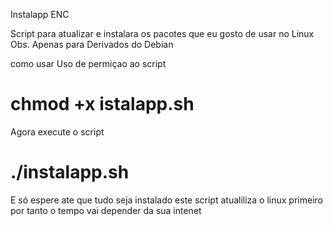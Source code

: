 Instalapp
ENC

Script para atualizar e instalara os pacotes que eu gosto de usar no Linux 
Obs. Apenas para Derivados do Debian 
                    

 como usar Uso de permiçao ao script
# chmod +x istalapp.sh
Agora execute o script
# ./instalapp.sh
E só espere ate que tudo seja instalado este script atualiliza o linux primeiro por tanto o tempo vai depender da sua intenet 
